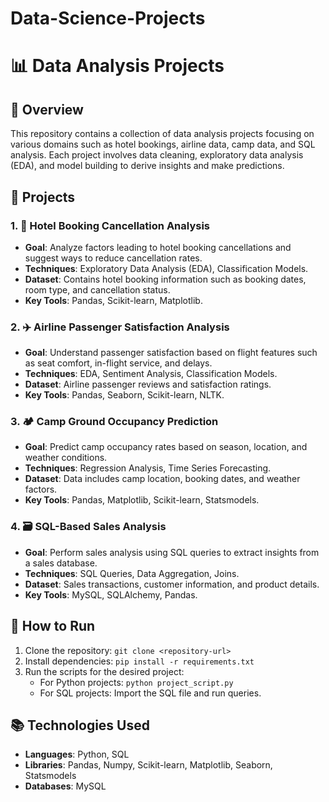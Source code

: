 # Data-Science-Projects
# 📊 Data Analysis Projects

## 📝 Overview
This repository contains a collection of data analysis projects focusing on various domains such as hotel bookings, airline data, camp data, and SQL analysis. Each project involves data cleaning, exploratory data analysis (EDA), and model building to derive insights and make predictions.

## 📂 Projects

### 1. 🏨 **Hotel Booking Cancellation Analysis**
   - **Goal**: Analyze factors leading to hotel booking cancellations and suggest ways to reduce cancellation rates.
   - **Techniques**: Exploratory Data Analysis (EDA), Classification Models.
   - **Dataset**: Contains hotel booking information such as booking dates, room type, and cancellation status.
   - **Key Tools**: Pandas, Scikit-learn, Matplotlib.

### 2. ✈️ **Airline Passenger Satisfaction Analysis**
   - **Goal**: Understand passenger satisfaction based on flight features such as seat comfort, in-flight service, and delays.
   - **Techniques**: EDA, Sentiment Analysis, Classification Models.
   - **Dataset**: Airline passenger reviews and satisfaction ratings.
   - **Key Tools**: Pandas, Seaborn, Scikit-learn, NLTK.

### 3. 🏕️ **Camp Ground Occupancy Prediction**
   - **Goal**: Predict camp occupancy rates based on season, location, and weather conditions.
   - **Techniques**: Regression Analysis, Time Series Forecasting.
   - **Dataset**: Data includes camp location, booking dates, and weather factors.
   - **Key Tools**: Pandas, Matplotlib, Scikit-learn, Statsmodels.

### 4. 🗃️ **SQL-Based Sales Analysis**
   - **Goal**: Perform sales analysis using SQL queries to extract insights from a sales database.
   - **Techniques**: SQL Queries, Data Aggregation, Joins.
   - **Dataset**: Sales transactions, customer information, and product details.
   - **Key Tools**: MySQL, SQLAlchemy, Pandas.

## 🚀 How to Run
1. Clone the repository: `git clone <repository-url>`
2. Install dependencies: `pip install -r requirements.txt`
3. Run the scripts for the desired project:
   - For Python projects: `python project_script.py`
   - For SQL projects: Import the SQL file and run queries.

## 📚 Technologies Used
- **Languages**: Python, SQL
- **Libraries**: Pandas, Numpy, Scikit-learn, Matplotlib, Seaborn, Statsmodels
- **Databases**: MySQL

